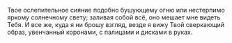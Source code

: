 Твое ослепительное сияние подобно бушующему огню или нестерпимо яркому солнечному свету; заливая собой всё, оно мешает мне видеть Тебя. И все же, куда я ни брошу взгляд, везде я вижу Твой сверкающий образ, увенчанный коронами, с палицами и дисками в руках.